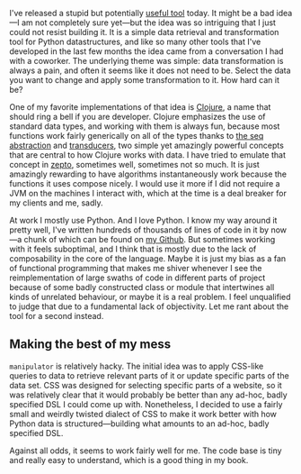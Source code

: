 I've released a stupid but potentially [useful tool](http://github.com/hellerve/manipulator)
today. It might be a bad idea—I am not completely sure yet—but the idea was
so intriguing that I just could not resist building it. It is a simple data
retrieval and transformation tool for Python datastructures, and like so
many other tools that I've developed in the last few months the idea came
from a conversation I had with a coworker. The underlying theme was simple:
data transformation is always a pain, and often it seems like it does not
need to be. Select the data you want to change and apply some transformation
to it. How hard can it be?

One of my favorite implementations of that idea is [Clojure](http://clojure.org/),
a name that should ring a bell if you are developer. Clojure emphasizes the use
of standard data types, and working with them is always fun, because most functions
work fairly generically on all of the types thanks to [the seq abstraction](https://clojure.org/reference/sequences)
and [transducers](https://clojure.org/reference/transducers), two simple yet
amazingly powerful concepts that are central to how Clojure works with data.
I have tried to emulate that concept in [zepto](https://github.com/zepto-lang/zepto),
sometimes well, sometimes not so much. It is just amazingly rewarding to have
algorithms instantaneously work because the functions it uses compose nicely.
I would use it more if I did not require a JVM on the machines I interact with,
which at the time is a deal breaker for my clients and me, sadly.

At work I mostly use Python. And I love Python. I know my way around it pretty
well, I've written hundreds of thousands of lines of code in it by now—a chunk
of which can be found on [my Github](https://github.com/hellerve/). But sometimes
working with it feels suboptimal, and I think that is mostly due to the lack of
composability in the core of the language. Maybe it is just my bias as a fan of
functional programming that makes me shiver whenever I see the reimplementation
of large swaths of code in different parts of project because of some badly
constructed class or module that intertwines all kinds of unrelated behaviour,
or maybe it is a real problem. I feel unqualified to judge that due to a
fundamental lack of objectivity. Let me rant about the tool for a second
instead.

## Making the best of my mess

`manipulator` is relatively hacky. The initial idea was to apply CSS-like queries
to data to retrieve relevant parts of it or update specific parts of the data set.
CSS was designed for selecting specific parts of a website, so it was relatively
clear that it would probably be better than any ad-hoc, badly specified DSL I could
come up with. Nonetheless, I decided to use a fairly small and weirdly twisted
dialect of CSS to make it work better with how Python data is structured—building
what amounts to an ad-hoc, badly specified DSL.

Against all odds, it seems to work fairly well for me. The code base is tiny and
really easy to understand, which is a good thing in my book.
